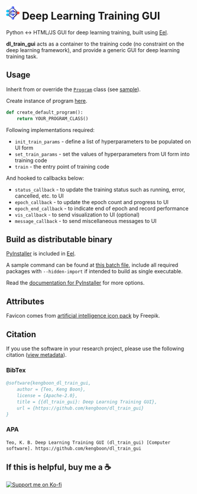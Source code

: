 # <img src="https://github.com/kengboon/dl_train_gui/blob/dev/dl_train_gui/web/img/neural_net.png" height="36"/> Deep Learning Training GUI
Python ↔ HTML/JS GUI for deep learning training, built using [Eel](https://github.com/python-eel/Eel).

**dl_train_gui** acts as a container to the training code (no constraint on the deep learning framework), and provide a generic GUI for deep learning training task.

## Usage
Inherit from or override the [```Program```](https://github.com/kengboon/dl_train_gui/blob/dev/dl_train_gui/prog.py) class (see [sample](https://github.com/kengboon/dl_train_gui/blob/dev/dl_train_gui/demo.py)).

Create instance of program [here](https://github.com/kengboon/dl_train_gui/blob/dev/dl_train_gui/util.py).

```Python
def create_default_program():
    return YOUR_PROGRAM_CLASS()
```

Following implementations required:
- ```init_train_params``` - define a list of hyperparameters to be populated on UI form
- ```set_train_params``` - set the values of hyperparameters from UI form into training code
- ```train``` - the entry point of training code

And hooked to callbacks below:
- ```status_callback``` - to update the training status such as running, error, cancelled, etc. to UI
- ```epoch_callback``` - to update the epoch count and progress to UI
- ```epoch_end_callback``` - to indicate end of epoch and record performance
- ```vis_callback``` - to send visualization to UI (optional)
- ```message_callback``` - to send miscellaneous messages to UI

## Build as distributable binary
[PyInstaller](https://github.com/pyinstaller/pyinstaller) is included in [Eel](https://github.com/python-eel/Eel).

A sample command can be found at [this batch file](https://github.com/kengboon/dl_train_gui/blob/dev/build.bat), include all required packages with ```--hidden-import``` if intended to build as single executable.

Read the [documentation for PyInstaller](https://pyinstaller.org/en/stable/) for more options.

## Attributes
Favicon comes from [artificial intelligence icon pack](https://www.flaticon.com/packs/artificial-intelligence-261) by Freepik.

## Citation
If you use the software in your research project, please use the following citation ([view metadata](https://github.com/kengboon/dl_train_gui/blob/dev/CITATION.cff)).
### BibTex
```BibTex
@software{kengboon_dl_train_gui,
    author = {Teo, Keng Boon},
    license = {Apache-2.0},
    title = {{dl_train_gui}: Deep Learning Training GUI},
    url = {https://github.com/kengboon/dl_train_gui}
}
```
### APA
```APA
Teo, K. B. Deep Learning Training GUI (dl_train_gui) [Computer software]. https://github.com/kengboon/dl_train_gui
```

## If this is helpful, buy me a ☕
<a href="https://ko-fi.com/woolf42" target="_blank"><img src="https://user-images.githubusercontent.com/5046671/197377067-ce6016ae-6368-47b6-a4eb-903eb7b0af9c.png" width="200" alt="Support me on Ko-fi"/></a>

